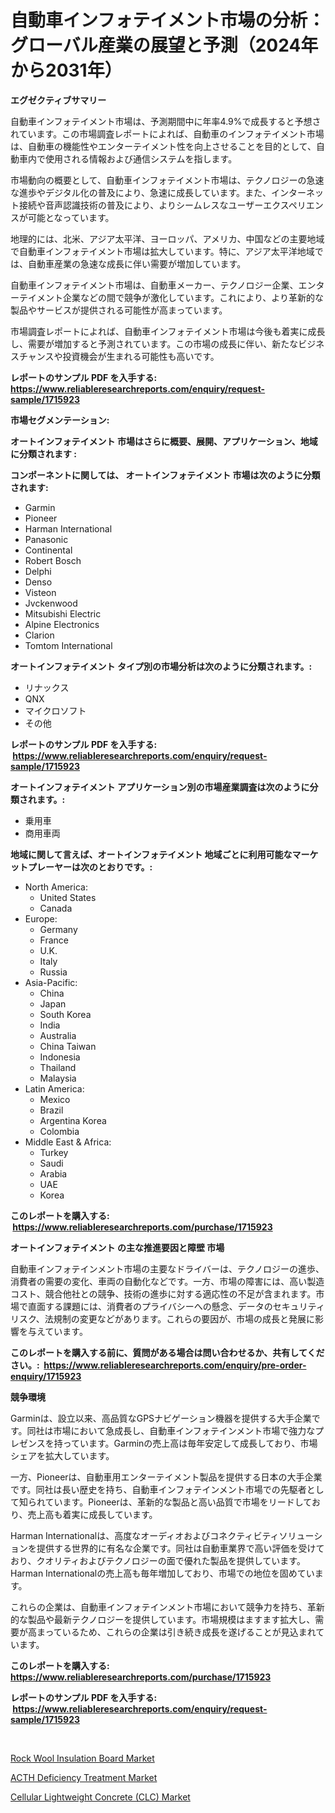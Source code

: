 <p><h1>自動車インフォテイメント市場の分析：グローバル産業の展望と予測（2024年から2031年）</h1></p><p><strong>エグゼクティブサマリー</strong></p>
<p><p>自動車インフォテイメント市場は、予測期間中に年率4.9%で成長すると予想されています。この市場調査レポートによれば、自動車のインフォテイメント市場は、自動車の機能性やエンターテイメント性を向上させることを目的として、自動車内で使用される情報および通信システムを指します。</p><p>市場動向の概要として、自動車インフォテイメント市場は、テクノロジーの急速な進歩やデジタル化の普及により、急速に成長しています。また、インターネット接続や音声認識技術の普及により、よりシームレスなユーザーエクスペリエンスが可能となっています。</p><p>地理的には、北米、アジア太平洋、ヨーロッパ、アメリカ、中国などの主要地域で自動車インフォテイメント市場は拡大しています。特に、アジア太平洋地域では、自動車産業の急速な成長に伴い需要が増加しています。</p><p>自動車インフォテイメント市場は、自動車メーカー、テクノロジー企業、エンターテイメント企業などの間で競争が激化しています。これにより、より革新的な製品やサービスが提供される可能性が高まっています。</p><p>市場調査レポートによれば、自動車インフォテイメント市場は今後も着実に成長し、需要が増加すると予測されています。この市場の成長に伴い、新たなビジネスチャンスや投資機会が生まれる可能性も高いです。</p></p>
<p><strong>レポートのサンプル PDF を入手する: <a href="https://www.reliableresearchreports.com/enquiry/request-sample/1715923">https://www.reliableresearchreports.com/enquiry/request-sample/1715923</a></strong></p>
<p><strong>市場セグメンテーション:</strong></p>
<p><strong> オートインフォテイメント 市場はさらに概要、展開、アプリケーション、地域に分類されます :</strong></p>
<p><strong>コンポーネントに関しては、 オートインフォテイメント 市場は次のように分類されます: &nbsp;</strong></p>
<p><ul><li>Garmin</li><li>Pioneer</li><li>Harman International</li><li>Panasonic</li><li>Continental</li><li>Robert Bosch</li><li>Delphi</li><li>Denso</li><li>Visteon</li><li>Jvckenwood</li><li>Mitsubishi Electric</li><li>Alpine Electronics</li><li>Clarion</li><li>Tomtom International</li></ul></p>
<p><strong> オートインフォテイメント タイプ別の市場分析は次のように分類されます。:</strong></p>
<p><ul><li>リナックス</li><li>QNX</li><li>マイクロソフト</li><li>その他</li></ul></p>
<p><strong>レポートのサンプル PDF を入手する: &nbsp;<a href="https://www.reliableresearchreports.com/enquiry/request-sample/1715923">https://www.reliableresearchreports.com/enquiry/request-sample/1715923</a></strong></p>
<p><strong> オートインフォテイメント アプリケーション別の市場産業調査は次のように分類されます。:</strong></p>
<p><ul><li>乗用車</li><li>商用車両</li></ul></p>
<p><strong>地域に関して言えば、オートインフォテイメント 地域ごとに利用可能なマーケットプレーヤーは次のとおりです。:</strong></p>
<p><ul>
    <li>
        North America:
        <ul>
            <li>United States</li>
            <li>Canada</li>
        </ul>
    </li>
    <li>
        Europe:
        <ul>
            <li>Germany</li>
            <li>France</li>
            <li>U.K.</li>
            <li>Italy</li>
            <li>Russia</li>
        </ul>
    </li>
    <li>
        Asia-Pacific:
        <ul>
            <li>China</li>
            <li>Japan</li>
            <li>South Korea</li>
            <li>India</li>
            <li>Australia</li>
            <li>China Taiwan</li>
            <li>Indonesia</li>
            <li>Thailand</li>
            <li>Malaysia</li>
        </ul>
    </li>
    <li>
        Latin America:
        <ul>
            <li>Mexico</li>
            <li>Brazil</li>
            <li>Argentina Korea</li>
            <li>Colombia</li>
        </ul>
    </li>
    <li>
        Middle East & Africa:
        <ul>
            <li>Turkey</li>
            <li>Saudi</li>
            <li>Arabia</li>
            <li>UAE</li>
            <li>Korea</li>
        </ul>
    </li>
    </ul></p>
<p><strong>このレポートを購入する: &nbsp;<a href="https://www.reliableresearchreports.com/purchase/1715923">https://www.reliableresearchreports.com/purchase/1715923</a></strong></p>
<p><strong>オートインフォテイメント の主な推進要因と障壁 市場</strong></p>
<p><p>自動車インフォテインメント市場の主要なドライバーは、テクノロジーの進歩、消費者の需要の変化、車両の自動化などです。一方、市場の障害には、高い製造コスト、競合他社との競争、技術の進歩に対する適応性の不足が含まれます。市場で直面する課題には、消費者のプライバシーへの懸念、データのセキュリティリスク、法規制の変更などがあります。これらの要因が、市場の成長と発展に影響を与えています。</p></p>
<p><strong>このレポートを購入する前に、質問がある場合は問い合わせるか、共有してください。:&nbsp; <a href="https://www.reliableresearchreports.com/enquiry/pre-order-enquiry/1715923">https://www.reliableresearchreports.com/enquiry/pre-order-enquiry/1715923</a></strong></p>
<p><strong>競争環境</strong></p>
<p><p>Garminは、設立以来、高品質なGPSナビゲーション機器を提供する大手企業です。同社は市場において急成長し、自動車インフォテインメント市場で強力なプレゼンスを持っています。Garminの売上高は毎年安定して成長しており、市場シェアを拡大しています。</p><p>一方、Pioneerは、自動車用エンターテイメント製品を提供する日本の大手企業です。同社は長い歴史を持ち、自動車インフォテインメント市場での先駆者として知られています。Pioneerは、革新的な製品と高い品質で市場をリードしており、売上高も着実に成長しています。</p><p>Harman Internationalは、高度なオーディオおよびコネクティビティソリューションを提供する世界的に有名な企業です。同社は自動車業界で高い評価を受けており、クオリティおよびテクノロジーの面で優れた製品を提供しています。Harman Internationalの売上高も毎年増加しており、市場での地位を固めています。</p><p>これらの企業は、自動車インフォテインメント市場において競争力を持ち、革新的な製品や最新テクノロジーを提供しています。市場規模はますます拡大し、需要が高まっているため、これらの企業は引き続き成長を遂げることが見込まれています。</p></p>
<p><strong>このレポートを購入する: &nbsp; <a href="https://www.reliableresearchreports.com/purchase/1715923">https://www.reliableresearchreports.com/purchase/1715923</a></strong></p>
<p><strong>レポートのサンプル PDF を入手する: &nbsp;<a href="https://www.reliableresearchreports.com/enquiry/request-sample/1715923">https://www.reliableresearchreports.com/enquiry/request-sample/1715923</a></strong><strong></strong></p>
<p>&nbsp;</p>
<p><p><a href="https://view.publitas.com/reportprime-1/rock-wool-insulation-board-market-size-growth-outlook-from-2023-to-2030-projecting-at-markets-trends-analysis-by-application-regional-outlook-and-revenue/">Rock Wool Insulation Board Market</a></p><p><a href="https://view.publitas.com/reportprime-1/acth-deficiency-treatment-market-a-comprehensive-report-of-its-market-share-growth-trends-2023-2030/">ACTH Deficiency Treatment Market</a></p><p><a href="https://view.publitas.com/reportprime-1/cellular-lightweight-concrete-clc-market-size-market-share-and-global-market-analysis-report-2023-2030/">Cellular Lightweight Concrete (CLC) Market</a></p></p>